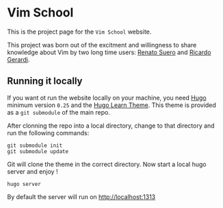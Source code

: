 # Vim School

This is the project page for the `Vim School` website.

This project was born out of the excitment and willingness to share knowledge about Vim by two long time users: [Renato Suero](https://github.com/renatosuero) and [Ricardo Gerardi](https://github.com/rgerardi).


## Running it locally

If you want ot run the website locally on your machine, you need [Hugo](https://gohugo.io/) minimum version `0.25` and the [Hugo Learn Theme](https://github.com/matcornic/hugo-theme-learn). This theme is provided as a `git submodule` of the main repo.

After clonning the repo into a local directory, change to that directory and run the following commands:
```
git submodule init
git submodule update
```
Git will clone the theme in the correct directory. Now start a local hugo server and enjoy !
```
hugo server
```
By default the server will run on [http://localhost:1313](http://localhost:1313)

